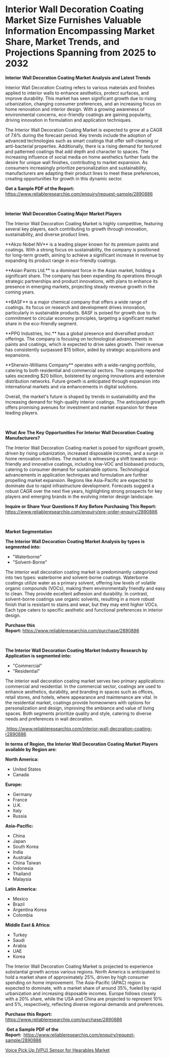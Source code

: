 <p><h1>Interior Wall Decoration Coating Market Size Furnishes Valuable Information Encompassing Market Share, Market Trends, and Projections Spanning from 2025 to 2032</h1></p><p><strong>Interior Wall Decoration Coating Market Analysis and Latest Trends</strong></p>
<p><p>Interior Wall Decoration Coating refers to various materials and finishes applied to interior walls to enhance aesthetics, protect surfaces, and improve durability. This market has seen significant growth due to rising urbanization, changing consumer preferences, and an increasing focus on home renovation and interior design. With a growing awareness of environmental concerns, eco-friendly coatings are gaining popularity, driving innovation in formulation and application techniques.</p><p>The Interior Wall Decoration Coating Market is expected to grow at a CAGR of 7.6% during the forecast period. Key trends include the adoption of advanced technologies such as smart coatings that offer self-cleaning or anti-bacterial properties. Additionally, there is a rising demand for textured and patterned coatings that add depth and character to spaces. The increasing influence of social media on home aesthetics further fuels the desire for unique wall finishes, contributing to market expansion. As consumers increasingly prioritize personalization and sustainability, manufacturers are adapting their product lines to meet these preferences, creating opportunities for growth in this dynamic sector.</p></p>
<p><strong>Get a Sample PDF of the Report:&nbsp;</strong> <a href="https://www.reliableresearchiq.com/enquiry/request-sample/2890886?utm_campaign=3529&utm_medium=2&utm_source=Github&utm_content=ia&utm_term=14032025&utm_id=interior-wall-decoration-coating">https://www.reliableresearchiq.com/enquiry/request-sample/2890886</a></p>
<p>&nbsp;</p>
<p><strong>Interior Wall Decoration Coating Major Market Players</strong></p>
<p><p>The Interior Wall Decoration Coating Market is highly competitive, featuring several key players, each contributing to growth through innovation, sustainability, and diverse product lines.</p><p>**Akzo Nobel NV** is a leading player known for its premium paints and coatings. With a strong focus on sustainability, the company is positioned for long-term growth, aiming to achieve a significant increase in revenue by expanding its product range in eco-friendly coatings.</p><p>**Asian Paints Ltd.** is a dominant force in the Asian market, holding a significant share. The company has been expanding its operations through strategic partnerships and product innovations, with plans to enhance its presence in emerging markets, projecting steady revenue growth in the coming years.</p><p>**BASF** is a major chemical company that offers a wide range of coatings. Its focus on research and development drives innovation, particularly in sustainable products. BASF is poised for growth due to its commitment to circular economy principles, targeting a significant market share in the eco-friendly segment.</p><p>**PPG Industries, Inc.** has a global presence and diversified product offerings. The company is focusing on technological advancements in paints and coatings, which is expected to drive sales growth. Their revenue has consistently surpassed $15 billion, aided by strategic acquisitions and expansions.</p><p>**Sherwin-Williams Company** operates with a wide-ranging portfolio, catering to both residential and commercial sectors. The company reported sales exceeding $20 billion, bolstered by ongoing innovations and extensive distribution networks. Future growth is anticipated through expansion into international markets and via enhancements in digital solutions.</p><p>Overall, the market's future is shaped by trends in sustainability and the increasing demand for high-quality interior coatings. The anticipated growth offers promising avenues for investment and market expansion for these leading players.</p></p>
<p>&nbsp;</p>
<p><strong>What Are The Key Opportunities For Interior Wall Decoration Coating Manufacturers?</strong></p>
<p><p>The Interior Wall Decoration Coating market is poised for significant growth, driven by rising urbanization, increased disposable incomes, and a surge in home renovation activities. The market is witnessing a shift towards eco-friendly and innovative coatings, including low-VOC and biobased products, catering to consumer demand for sustainable options. Technological advancements in application techniques and formulation are further propelling market expansion. Regions like Asia-Pacific are expected to dominate due to rapid infrastructure development. Forecasts suggest a robust CAGR over the next five years, highlighting strong prospects for key players and emerging brands in the evolving interior design landscape.</p></p>
<p><strong>Inquire or Share Your Questions If Any Before Purchasing This Report:</strong> <a href="https://www.reliableresearchiq.com/enquiry/pre-order-enquiry/2890886?utm_campaign=3529&utm_medium=2&utm_source=Github&utm_content=ia&utm_term=14032025&utm_id=interior-wall-decoration-coating">https://www.reliableresearchiq.com/enquiry/pre-order-enquiry/2890886</a></p>
<p>&nbsp;</p>
<p><strong>Market Segmentation</strong></p>
<p><strong>The Interior Wall Decoration Coating Market Analysis by types is segmented into:</strong></p>
<p><ul><li>"Waterborne"</li><li>"Solvent-Borne"</li></ul></p>
<p><p>The interior wall decoration coating market is predominantly categorized into two types: waterborne and solvent-borne coatings. Waterborne coatings utilize water as a primary solvent, offering low levels of volatile organic compounds (VOCs), making them environmentally friendly and easy to clean. They provide excellent adhesion and durability. In contrast, solvent-borne coatings use organic solvents, resulting in a more robust finish that is resistant to stains and wear, but they may emit higher VOCs. Each type caters to specific aesthetic and functional preferences in interior design.</p></p>
<p><strong>Purchase this Report:&nbsp;</strong><a href="https://www.reliableresearchiq.com/purchase/2890886?utm_campaign=3529&utm_medium=2&utm_source=Github&utm_content=ia&utm_term=14032025&utm_id=interior-wall-decoration-coating">https://www.reliableresearchiq.com/purchase/2890886</a></p>
<p>&nbsp;</p>
<p><strong>The Interior Wall Decoration Coating Market Industry Research by Application is segmented into:</strong></p>
<p><ul><li>"Commercial"</li><li>"Residential"</li></ul></p>
<p><p>The interior wall decoration coating market serves two primary applications: commercial and residential. In the commercial sector, coatings are used to enhance aesthetics, durability, and branding in spaces such as offices, retail stores, and hotels, where appearance and maintenance are vital. In the residential market, coatings provide homeowners with options for personalization and design, improving the ambiance and value of living spaces. Both segments prioritize quality and style, catering to diverse needs and preferences in wall decoration.</p></p>
<p><a href="https://www.reliableresearchiq.com/interior-wall-decoration-coating-r2890886?utm_campaign=3529&utm_medium=2&utm_source=Github&utm_content=ia&utm_term=14032025&utm_id=interior-wall-decoration-coating">&nbsp;https://www.reliableresearchiq.com/interior-wall-decoration-coating-r2890886</a></p>
<p><strong>In terms of Region, the Interior Wall Decoration Coating Market Players available by Region are:</strong></p>
<p>
    <p> <strong> North America: </strong>
        <ul>
            <li>United States</li>
            <li>Canada</li>
        </ul>
        </p> 
    <p> <strong> Europe: </strong>
        <ul>
            <li>Germany</li>
            <li>France</li>
            <li>U.K.</li>
            <li>Italy</li>
            <li>Russia</li>
        </ul>
        </p> 
    <p> <strong> Asia-Pacific: </strong>
        <ul>
            <li>China</li>
            <li>Japan</li>
            <li>South Korea</li>
            <li>India</li>
            <li>Australia</li>
            <li>China Taiwan</li>
            <li>Indonesia</li>
            <li>Thailand</li>
            <li>Malaysia</li>
        </ul>
        </p> 
    <p> <strong> Latin America: </strong>
        <ul>
            <li>Mexico</li>
            <li>Brazil</li>
            <li>Argentina Korea</li>
            <li>Colombia</li>
        </ul>
        </p> 
    <p> <strong> Middle East & Africa: </strong>
        <ul>
            <li>Turkey</li>
            <li>Saudi</li>
            <li>Arabia</li>
            <li>UAE</li>
            <li>Korea</li>
        </ul>
    </p>
    </p>
<p><p>The Interior Wall Decoration Coating Market is projected to experience substantial growth across various regions. North America is anticipated to hold a market share of approximately 25%, driven by high consumer spending on home improvement. The Asia-Pacific (APAC) region is expected to dominate, with a market share of around 35%, fueled by rapid urbanization and increasing disposable incomes. Europe follows closely with a 20% share, while the USA and China are projected to represent 10% and 5%, respectively, reflecting diverse regional demands and preferences.</p></p>
<p><strong>Purchase this Report: </strong><a href="https://www.reliableresearchiq.com/purchase/2890886?utm_campaign=3529&utm_medium=2&utm_source=Github&utm_content=ia&utm_term=14032025&utm_id=interior-wall-decoration-coating">https://www.reliableresearchiq.com/purchase/2890886</a></p>
<p>&nbsp;<strong>Get a Sample PDF of the Report:&nbsp;&nbsp;</strong><a href="https://www.reliableresearchiq.com/enquiry/request-sample/2890886?utm_campaign=3529&utm_medium=2&utm_source=Github&utm_content=ia&utm_term=14032025&utm_id=interior-wall-decoration-coating">https://www.reliableresearchiq.com/enquiry/request-sample/2890886</a></p>
<p><strong></strong></p>
<p><p><a href="https://github.com/OlenFleming68/Market-Research-Report-List-1/blob/main/voice-pick-up-vpu-sensor-for-hearables-market.md?utm_campaign=3529&utm_medium=2&utm_source=Github&utm_content=ia&utm_term=14032025&utm_id=interior-wall-decoration-coating">Voice Pick Up (VPU) Sensor for Hearables Market</a></p></p>